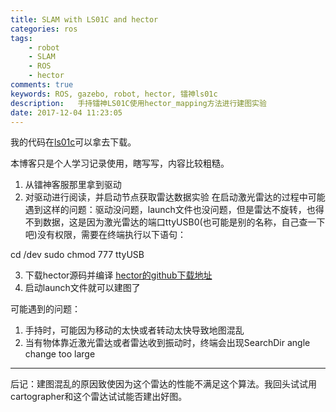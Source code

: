 ```yaml
---
title: SLAM with LS01C and hector
categories: ros
tags: 
    - robot
    - SLAM
    - ROS
    - hector
comments: true
keywords: ROS, gazebo, robot, hector, 镭神ls01c
description:   手持镭神LS01C使用hector_mapping方法进行建图实验
date: 2017-12-04 11:23:05
---
```


我的代码在[ls01c](https://github.com/365220121/ls01c.git)可以拿去下载。 

本博客只是个人学习记录使用，瞎写写，内容比较粗糙。

1.  从镭神客服那里拿到驱动
2.  对驱动进行阅读，并启动节点获取雷达数据实验
在启动激光雷达的过程中可能遇到这样的问题：驱动没问题，launch文件也没问题，但是雷达不旋转，也得不到数据，这是因为激光雷达的端口ttyUSB0(也可能是别的名称，自己查一下吧)没有权限，需要在终端执行以下语句：

cd /dev
sudo chmod 777 ttyUSB


3.  下载hector源码并编译
[hector的github下载地址](https://github.com/tu-darmstadt-ros-pkg/hector_slam.git)
4.  启动launch文件就可以建图了

可能遇到的问题：

1.  手持时，可能因为移动的太快或者转动太快导致地图混乱
2.  当有物体靠近激光雷达或者雷达收到振动时，终端会出现SearchDir angle change too large

* * *

后记：建图混乱的原因致使因为这个雷达的性能不满足这个算法。我回头试试用cartographer和这个雷达试试能否建出好图。
